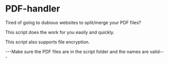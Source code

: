 # PDF-handler

Tired of going to dubious websites to split/merge your PDF files?

This script does the work for you easily and quickly.

This script also supports file encryption.

---Make sure the PDF files are in the script folder and the names are valid---
